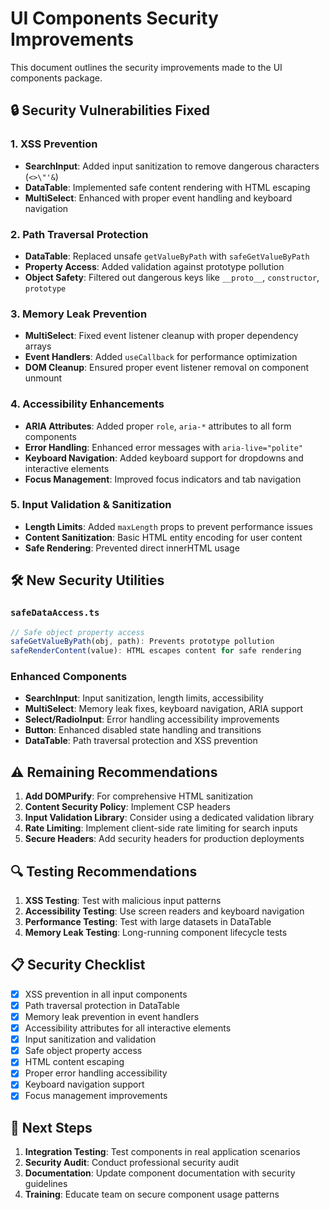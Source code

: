 # UI Components Security Improvements

This document outlines the security improvements made to the UI components package.

## 🔒 Security Vulnerabilities Fixed

### 1. **XSS Prevention**

- **SearchInput**: Added input sanitization to remove dangerous characters (`<>\"'&`)
- **DataTable**: Implemented safe content rendering with HTML escaping
- **MultiSelect**: Enhanced with proper event handling and keyboard navigation

### 2. **Path Traversal Protection**

- **DataTable**: Replaced unsafe `getValueByPath` with `safeGetValueByPath`
- **Property Access**: Added validation against prototype pollution
- **Object Safety**: Filtered out dangerous keys like `__proto__`, `constructor`, `prototype`

### 3. **Memory Leak Prevention**

- **MultiSelect**: Fixed event listener cleanup with proper dependency arrays
- **Event Handlers**: Added `useCallback` for performance optimization
- **DOM Cleanup**: Ensured proper event listener removal on component unmount

### 4. **Accessibility Enhancements**

- **ARIA Attributes**: Added proper `role`, `aria-*` attributes to all form components
- **Error Handling**: Enhanced error messages with `aria-live="polite"`
- **Keyboard Navigation**: Added keyboard support for dropdowns and interactive elements
- **Focus Management**: Improved focus indicators and tab navigation

### 5. **Input Validation & Sanitization**

- **Length Limits**: Added `maxLength` props to prevent performance issues
- **Content Sanitization**: Basic HTML entity encoding for user content
- **Safe Rendering**: Prevented direct innerHTML usage

## 🛠️ New Security Utilities

### `safeDataAccess.ts`

```typescript
// Safe object property access
safeGetValueByPath(obj, path): Prevents prototype pollution
safeRenderContent(value): HTML escapes content for safe rendering
```

### Enhanced Components

- **SearchInput**: Input sanitization, length limits, accessibility
- **MultiSelect**: Memory leak fixes, keyboard navigation, ARIA support
- **Select/RadioInput**: Error handling accessibility improvements
- **Button**: Enhanced disabled state handling and transitions
- **DataTable**: Path traversal protection and XSS prevention

## ⚠️ Remaining Recommendations

1. **Add DOMPurify**: For comprehensive HTML sanitization
2. **Content Security Policy**: Implement CSP headers
3. **Input Validation Library**: Consider using a dedicated validation library
4. **Rate Limiting**: Implement client-side rate limiting for search inputs
5. **Secure Headers**: Add security headers for production deployments

## 🔍 Testing Recommendations

1. **XSS Testing**: Test with malicious input patterns
2. **Accessibility Testing**: Use screen readers and keyboard navigation
3. **Performance Testing**: Test with large datasets in DataTable
4. **Memory Leak Testing**: Long-running component lifecycle tests

## 📋 Security Checklist

- [x] XSS prevention in all input components
- [x] Path traversal protection in DataTable
- [x] Memory leak prevention in event handlers
- [x] Accessibility attributes for all interactive elements
- [x] Input sanitization and validation
- [x] Safe object property access
- [x] HTML content escaping
- [x] Proper error handling accessibility
- [x] Keyboard navigation support
- [x] Focus management improvements

## 🚀 Next Steps

1. **Integration Testing**: Test components in real application scenarios
2. **Security Audit**: Conduct professional security audit
3. **Documentation**: Update component documentation with security guidelines
4. **Training**: Educate team on secure component usage patterns
